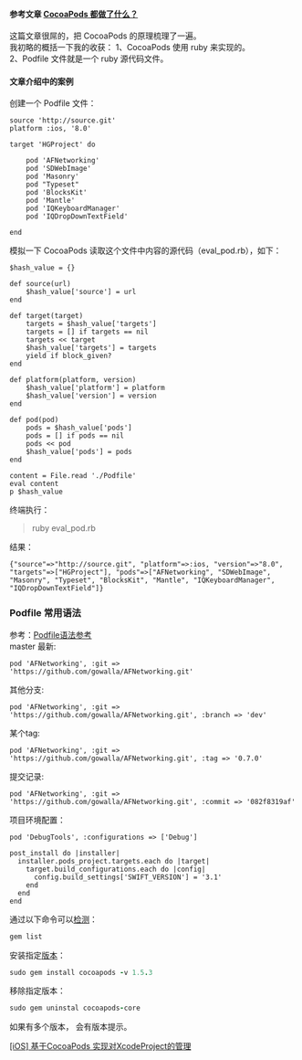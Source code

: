 #### 参考文章 [CocoaPods 都做了什么？](https://www.jianshu.com/p/84936d9344ff)

这篇文章很屌的，把 CocoaPods 的原理梳理了一遍。  
我初略的概括一下我的收获：
1、CocoaPods 使用 ruby 来实现的。  
2、Podfile 文件就是一个 ruby 源代码文件。

#### 文章介绍中的案例
创建一个 Podfile 文件：
```
source 'http://source.git'
platform :ios, '8.0'

target 'HGProject' do

    pod 'AFNetworking'
    pod 'SDWebImage'
    pod 'Masonry'
    pod "Typeset"
    pod 'BlocksKit'
    pod 'Mantle'
    pod 'IQKeyboardManager'
    pod 'IQDropDownTextField'

end
```
模拟一下 CocoaPods 读取这个文件中内容的源代码（eval_pod.rb），如下：
```
$hash_value = {}

def source(url)
    $hash_value['source'] = url
end

def target(target)
    targets = $hash_value['targets']
    targets = [] if targets == nil
    targets << target
    $hash_value['targets'] = targets
    yield if block_given?
end

def platform(platform, version)
    $hash_value['platform'] = platform
    $hash_value['version'] = version
end

def pod(pod)
    pods = $hash_value['pods']
    pods = [] if pods == nil
    pods << pod
    $hash_value['pods'] = pods
end

content = File.read './Podfile'
eval content
p $hash_value
```


终端执行：
> ruby eval_pod.rb 

结果：
```
{"source"=>"http://source.git", "platform"=>:ios, "version"=>"8.0", "targets"=>["HGProject"], "pods"=>["AFNetworking", "SDWebImage", "Masonry", "Typeset", "BlocksKit", "Mantle", "IQKeyboardManager", "IQDropDownTextField"]}
```



### Podfile 常用语法

参考：[Podfile语法参考](https://www.jianshu.com/p/8af475c4f717)  
master 最新:  
```
pod 'AFNetworking', :git => 'https://github.com/gowalla/AFNetworking.git'
```

其他分支:  
```
pod 'AFNetworking', :git => 'https://github.com/gowalla/AFNetworking.git', :branch => 'dev'
```

某个tag:  
```
pod 'AFNetworking', :git => 'https://github.com/gowalla/AFNetworking.git', :tag => '0.7.0'
```


提交记录:  
```
pod 'AFNetworking', :git => 'https://github.com/gowalla/AFNetworking.git', :commit => '082f8319af'
```

项目环境配置：  
```
pod 'DebugTools', :configurations => ['Debug']
```


```
post_install do |installer|
  installer.pods_project.targets.each do |target|
    target.build_configurations.each do |config|
      config.build_settings['SWIFT_VERSION'] = '3.1'
    end
  end
end
```

通过以下命令可以[检测](https://www.jianshu.com/p/268543056155)：  
```ruby
gem list
```
  
安装指定[版本](https://www.cnblogs.com/shenhongbang/p/4409360.html)：  
```ruby
sudo gem install cocoapods -v 1.5.3
```

移除指定版本：  
```ruby
sudo gem uninstal cocoapods-core
```
如果有多个版本， 会有版本提示。


[[iOS] 基于CocoaPods 实现对XcodeProject的管理](https://www.jianshu.com/p/0bf291de94f7)

